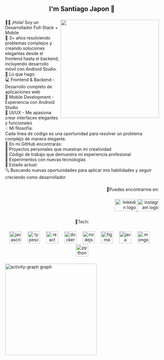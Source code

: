 <h2 align="center">I'm Santiago Japon 👤</h2>

###

<img align="right" height="322" src="https://i.pinimg.com/736x/7c/8a/f5/7c8af563aea37606e54d0c7406f4dfb7.jpg"  />

###

<p align="left">👨‍💻 ¡Hola! Soy un Desarrollador Full-Stack + Mobile<br>🚀 3+ años resolviendo problemas complejos y creando soluciones elegantes desde el frontend hasta el backend, incluyendo desarrollo móvil con Android Studio.<br>🔧 Lo que hago:<br>💻 Frontend & Backend - Desarrollo completo de aplicaciones web<br>📱 Mobile Development - Experiencia con Android Studio<br>🎨 UI/UX - Me apasiona crear interfaces elegantes y funcionales<br>💡 Mi filosofía:<br>Cada línea de código es una oportunidad para resolver un problema complejo de manera elegante. <br>📂 En mi GitHub encontrarás:<br>🔨 Proyectos personales que muestran mi creatividad<br>💼 Código de trabajo que demuestra mi experiencia profesional<br>🧪 Experimentos con nuevas tecnologías<br>🎯 Estado actual:<br>🔍 Buscando nuevas oportunidades para aplicar mis habilidades y seguir creciendo como desarrollador</p>

###

<p align="right">🔗Puedes encontrarme en:</p>

###

<div align="right">
  <a href="www.linkedin.com/in/santiago-fernando-japon-patiño-540642328" target="_blank">
    <img src="https://raw.githubusercontent.com/maurodesouza/profile-readme-generator/master/src/assets/icons/social/linkedin/default.svg" width="70" height="40" alt="linkedin logo"  />
  </a>
  <a href="https://www.instagram.com/japon.santi?igsh=MThmb3U2ZDcyZ3NmbQ== " target="_blank">
    <img src="https://raw.githubusercontent.com/maurodesouza/profile-readme-generator/master/src/assets/icons/social/instagram/default.svg" width="70" height="40" alt="instagram logo"  />
  </a>
</div>

###

<p align="center">🧐Tech:</p>

###

<div align="center">
  <img src="https://cdn.jsdelivr.net/gh/devicons/devicon/icons/javascript/javascript-original.svg" height="40" alt="javascript logo"  />
  <img width="12" />
  <img src="https://cdn.jsdelivr.net/gh/devicons/devicon/icons/typescript/typescript-original.svg" height="40" alt="typescript logo"  />
  <img width="12" />
  <img src="https://cdn.jsdelivr.net/gh/devicons/devicon/icons/react/react-original.svg" height="40" alt="react logo"  />
  <img width="12" />
  <img src="https://cdn.jsdelivr.net/gh/devicons/devicon/icons/docker/docker-original.svg" height="40" alt="docker logo"  />
  <img width="12" />
  <img src="https://cdn.jsdelivr.net/gh/devicons/devicon/icons/nodejs/nodejs-original.svg" height="40" alt="nodejs logo"  />
  <img width="12" />
  <img src="https://cdn.jsdelivr.net/gh/devicons/devicon/icons/figma/figma-original.svg" height="40" alt="figma logo"  />
  <img width="12" />
  <img src="https://cdn.jsdelivr.net/gh/devicons/devicon/icons/java/java-original.svg" height="40" alt="java logo"  />
  <img width="12" />
  <img src="https://cdn.jsdelivr.net/gh/devicons/devicon/icons/mongodb/mongodb-original.svg" height="40" alt="mongodb logo"  />
  <img width="12" />
  <img src="https://cdn.jsdelivr.net/gh/devicons/devicon/icons/python/python-original.svg" height="40" alt="python logo"  />
</div>

###

<div align="left">
  <img src="https://github-readme-activity-graph.vercel.app/graph?username=SantiagoJapon&radius=16&theme=react&area=true&order=5" height="300" alt="activity-graph graph"  />
</div>

###
